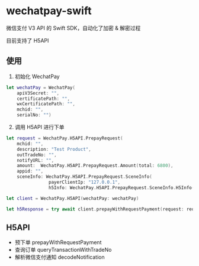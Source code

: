# wechatpay-swift

微信支付 V3 API 的 Swift SDK，自动化了加密 & 解密过程

目前支持了 H5API

## 使用

1. 初始化 WechatPay 

```swift
let wechatPay = WechatPay(
    apiV3Secret: "",
    certificatePath: "",
    wxCertificatePath: "",
    mchid: "",
    serialNo: "")
```

2. 调用 H5API 进行下单

```swift
let request = WechatPay.H5API.PrepayRequest(
    mchid: "",
    description: "Test Product",
    outTradeNo: "",
    notifyURL: "",
    amount:  WechatPay.H5API.PrepayRequest.Amount(total: 6800),
    appid: "",
    sceneInfo: WechatPay.H5API.PrepayRequest.SceneInfo(
                payerClientIp: "127.0.0.1",
                h5Info: WechatPay.H5API.PrepayRequest.SceneInfo.H5Info(type: "Wap")))

let client = WechatPay.H5API(wechatPay: wechatPay)

let h5Response = try await client.prepayWithRequestPayment(request: request)
```

## H5API 

- 预下单 prepayWithRequestPayment
- 查询订单 queryTransactionWithTradeNo
- 解析微信支付通知 decodeNotification 
